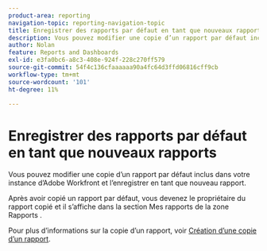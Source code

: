 ```yaml
---
product-area: reporting
navigation-topic: reporting-navigation-topic
title: Enregistrer des rapports par défaut en tant que nouveaux rapports
description: Vous pouvez modifier une copie d’un rapport par défaut inclus dans votre instance d’Adobe Workfront et l’enregistrer en tant que nouveau rapport.
author: Nolan
feature: Reports and Dashboards
exl-id: e3fa0bc6-a8c3-408e-924f-228c270ff579
source-git-commit: 54f4c136cfaaaaaa90a4fc64d3ffd06816cff9cb
workflow-type: tm+mt
source-wordcount: '101'
ht-degree: 11%

---
```


# Enregistrer des rapports par défaut en tant que nouveaux rapports

Vous pouvez modifier une copie d’un rapport par défaut inclus dans votre instance d’Adobe Workfront et l’enregistrer en tant que nouveau rapport.

Après avoir copié un rapport par défaut, vous devenez le propriétaire du rapport copié et il s’affiche dans la section Mes rapports de la zone Rapports .

Pour plus d’informations sur la copie d’un rapport, voir [Création d’une copie d’un rapport](../../../reports-and-dashboards/reports/creating-and-managing-reports/create-copy-report.md).
